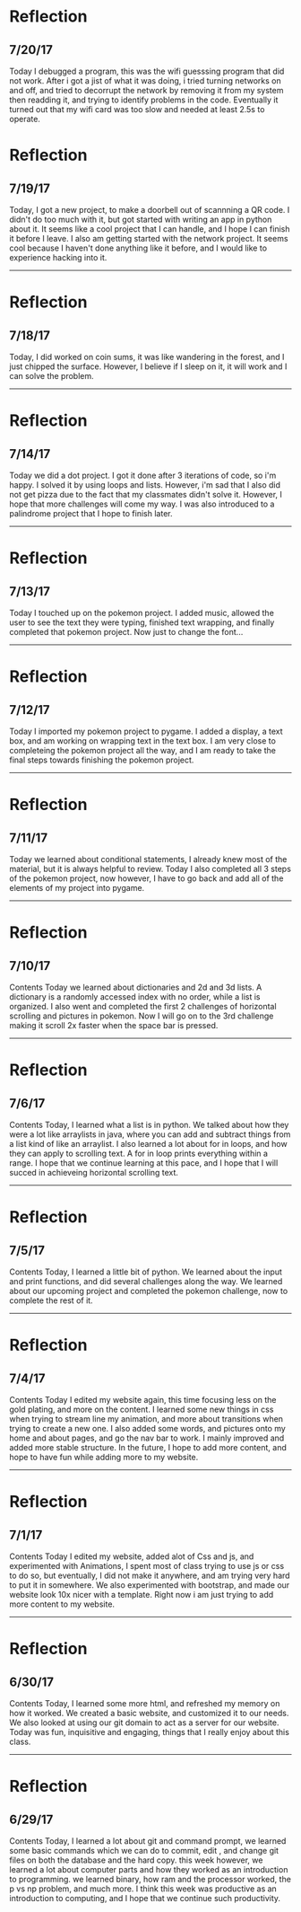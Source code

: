 # Reflection
## 7/20/17
Today I debugged a program, this was the wifi guesssing program that did not work. After i got a jist of what it was doing, i tried turning networks on and off, and tried to decorrupt the network by removing it from my system then readding it, and trying to identify problems in the code. Eventually it turned out that my wifi card was too slow and needed at least 2.5s to operate.
# Reflection
## 7/19/17
Today, I got a new project, to make a doorbell out of scannning a QR code. I didn't do too much with it, but got started with writing an app in python about it. It seems like a cool project that I can handle, and I hope I can finish it before I leave. I also am getting started with the network project. It seems cool because I haven't done anything like it before, and I would like to experience hacking into it.
- - -
# Reflection
## 7/18/17
Today, I did worked on coin sums, it was like wandering in the forest, and I just chipped the surface. However, I believe if I sleep on it, it will work and  I can solve the problem. 
- - -
# Reflection
## 7/14/17
Today we did a dot project. I got it done after 3 iterations of code, so i'm happy. I solved it by using loops and lists. However, i'm sad that I also did not get pizza due to the fact that my classmates didn't solve it. However, I hope that more challenges will come my way. I was also introduced to a palindrome project that I hope to finish later.
- - -
# Reflection
## 7/13/17
Today I touched up on the pokemon project. I added music, allowed the user to see the text they were typing, finished text wrapping, and finally completed that pokemon project. Now just to change the font...
- - -
# Reflection
## 7/12/17
Today I imported my pokemon project to pygame. I added a display, a text box, and am working on wrapping text in the text box. I am very close to completeing the pokemon project all the way, and I am ready to take the final steps towards finishing the pokemon project.
- - -
# Reflection
## 7/11/17
Today we learned about conditional statements, I already knew most of the material, but it is always helpful to review. Today I also completed all 3 steps of the pokemon project, now however, I have to go back and add all of the elements of my project into pygame.
- - -
# Reflection
## 7/10/17
Contents
Today we learned about dictionaries and 2d and 3d lists. A dictionary is a randomly accessed index with no order, while a list is organized. I also went and completed the first 2 challenges of horizontal scrolling and pictures in pokemon. Now I will go on to the 3rd challenge making it scroll 2x faster when the space bar is pressed.
- - -
# Reflection
## 7/6/17
Contents
Today, I learned what a list is in python. We talked about how they were a lot like arraylists in java, where you can add and subtract things from a list kind of like an arraylist. I also learned a lot about for in loops, and how they can apply to scrolling text. A for in loop prints everything within a range. I hope that we continue learning at this pace, and I hope that I will succed in achieveing horizontal scrolling text.
- - -
# Reflection
## 7/5/17
Contents
Today, I learned a little bit of python. We learned about the input and print functions, and did several challenges along the way. We learned about our upcoming project and completed the pokemon challenge, now to complete the rest of it.
- - -
# Reflection
## 7/4/17
Contents
Today I edited my website again, this time focusing less on the gold plating, and more on the content. I learned some new things in css when trying to stream line my animation, and more about transitions when trying to create a new one. I also added some words, and pictures onto my home and about pages, and go the nav bar to work. I mainly improved and added more stable structure. In the future, I hope to add more content, and hope to have fun while adding more to my website.
- - -

# Reflection
## 7/1/17
Contents
Today I edited my website, added alot of Css and js, and experimented with Animations, I spent most of class trying to use js or css to do so, but eventually, I did not make it anywhere, and am trying very hard to put it in somewhere. We also experimented with bootstrap, and made our website look 10x nicer with a template. Right now i am just trying to add more content to my website.
- - -

# Reflection
## 6/30/17
Contents
Today, I learned some more html, and refreshed my memory on how it worked. We created a basic website, and customized it to our needs. We also looked at using our git domain to act as a server for our website. Today was fun, inquisitive and engaging, things that I really enjoy about this class.
- - -

# Reflection
## 6/29/17
Contents
Today, I learned a lot about git and command prompt, we learned some basic commands which we can do to commit, edit , and change git files on both the database and the hard copy. this week however, we learned a lot about computer parts and how they worked as an introduction to programming. we learned binary, how ram and the processor worked, the p vs np problem, and much more. I think this week was productive as an introduction to computing, and I hope that we continue such productivity.
